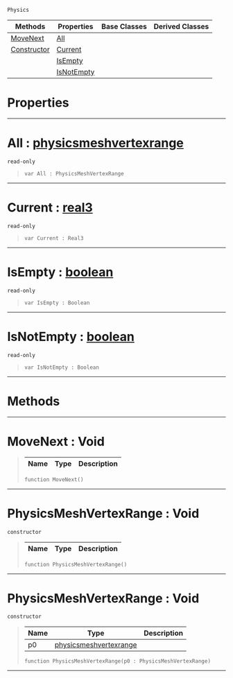  `Physics`

|Methods|Properties|Base Classes|Derived Classes|
|---|---|---|---|
|[ MoveNext](https://github.com/zeroengineteam/ZeroDocs/blob/master/code_reference/class_reference/physicsmeshvertexrange.markdown#movenext-void)|[ All](https://github.com/zeroengineteam/ZeroDocs/blob/master/code_reference/class_reference/physicsmeshvertexrange.markdown#all-zero-engine-document)| | |
|[ Constructor](https://github.com/zeroengineteam/ZeroDocs/blob/master/code_reference/class_reference/physicsmeshvertexrange.markdown#physicsmeshvertexrange-v)|[ Current](https://github.com/zeroengineteam/ZeroDocs/blob/master/code_reference/class_reference/physicsmeshvertexrange.markdown#current-zero-engine-docu)| | |
| |[ IsEmpty](https://github.com/zeroengineteam/ZeroDocs/blob/master/code_reference/class_reference/physicsmeshvertexrange.markdown#isempty-zero-engine-docu)| | |
| |[ IsNotEmpty](https://github.com/zeroengineteam/ZeroDocs/blob/master/code_reference/class_reference/physicsmeshvertexrange.markdown#isnotempty-zero-engine-d)| | |


 #  Properties


---  
 #  All : [physicsmeshvertexrange](https://github.com/zeroengineteam/ZeroDocs/blob/master/code_reference/class_reference/physicsmeshvertexrange.markdown)

 `read-only`

> 
> ``` lang=cpp, name=Zilch
> var All : PhysicsMeshVertexRange


---  
 #  Current : [real3](https://github.com/zeroengineteam/ZeroDocs/blob/master/code_reference/zilch_base_types/real3.markdown)

 `read-only`

> 
> ``` lang=cpp, name=Zilch
> var Current : Real3


---  
 #  IsEmpty : [boolean](https://github.com/zeroengineteam/ZeroDocs/blob/master/code_reference/zilch_base_types/boolean.markdown)

 `read-only`

> 
> ``` lang=cpp, name=Zilch
> var IsEmpty : Boolean


---  
 #  IsNotEmpty : [boolean](https://github.com/zeroengineteam/ZeroDocs/blob/master/code_reference/zilch_base_types/boolean.markdown)

 `read-only`

> 
> ``` lang=cpp, name=Zilch
> var IsNotEmpty : Boolean


---  
 #  Methods


---  
 #  MoveNext : Void

> 
> |Name|Type|Description|
> |---|---|---|
> ``` lang=cpp, name=Zilch
> function MoveNext()
> ``` 


---  
 #  PhysicsMeshVertexRange : Void

 `constructor`

> 
> |Name|Type|Description|
> |---|---|---|
> ``` lang=cpp, name=Zilch
> function PhysicsMeshVertexRange()
> ``` 


---  
 #  PhysicsMeshVertexRange : Void

 `constructor`

> 
> |Name|Type|Description|
> |---|---|---|
> |p0|[physicsmeshvertexrange](https://github.com/zeroengineteam/ZeroDocs/blob/master/code_reference/class_reference/physicsmeshvertexrange.markdown)| |
> ``` lang=cpp, name=Zilch
> function PhysicsMeshVertexRange(p0 : PhysicsMeshVertexRange)
> ``` 


---  
 

 